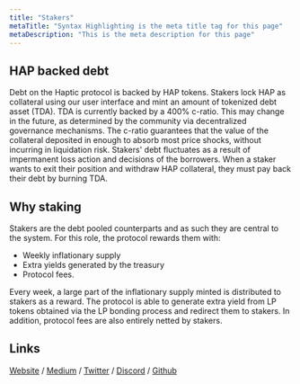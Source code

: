 ```yaml
---
title: "Stakers"
metaTitle: "Syntax Highlighting is the meta title tag for this page"
metaDescription: "This is the meta description for this page"
---
```


## HAP backed debt

Debt on the Haptic protocol is backed by HAP tokens. Stakers lock HAP as collateral using our user interface and mint an amount of tokenized debt asset (TDA). TDA is currently backed by a 400% c-ratio. This may change in the future, as determined by the community via decentralized governance mechanisms. The c-ratio guarantees that the value of the collateral deposited in enough to absorb most price shocks, without incurring in liquidation risk. Stakers' debt fluctuates as a result of impermanent loss action and decisions of the borrowers. When a staker wants to exit their position and withdraw HAP collateral, they must pay back their debt by burning TDA.

## Why staking

Stakers are the debt pooled counterparts and as such they are central to the system. For this role, the protocol rewards them with: 

- Weekly inflationary supply 
- Extra yields generated by the treasury
- Protocol fees.

Every week, a large part of the inflationary supply minted is distributed to stakers as a reward. The protocol is able to generate extra yield from LP tokens obtained via the LP bonding process and redirect them to stakers. In addition, protocol fees are also entirely netted by stakers.



## Links

[Website](https://haptic.finance) / [Medium](https://hapticfinance.medium.com/) / [Twitter](https://twitter.com/hapticfinance/) / [Discord](https://twitter.com/hapticfinance/) / [Github](https://github.com/hapticfinance/)